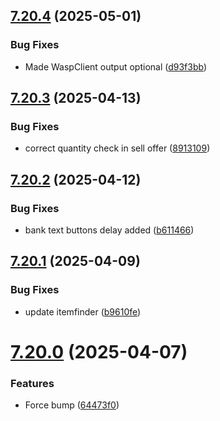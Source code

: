 ## [7.20.4](https://github.com/Torwent/SRL-T/compare/v7.20.3...v7.20.4) (2025-05-01)


### Bug Fixes

* Made WaspClient output optional ([d93f3bb](https://github.com/Torwent/SRL-T/commit/d93f3bb4fc06b30f842a764481902bda43f2b8d7))



## [7.20.3](https://github.com/Torwent/SRL-T/compare/v7.20.2...v7.20.3) (2025-04-13)


### Bug Fixes

* correct quantity check in sell offer ([8913109](https://github.com/Torwent/SRL-T/commit/8913109b3d53303b87b336204c178b5180be13dd))



## [7.20.2](https://github.com/Torwent/SRL-T/compare/v7.20.1...v7.20.2) (2025-04-12)


### Bug Fixes

* bank text buttons delay added ([b611466](https://github.com/Torwent/SRL-T/commit/b611466a7789d7fea987e521652fb20787ef077d))



## [7.20.1](https://github.com/Torwent/SRL-T/compare/v7.20.0...v7.20.1) (2025-04-09)


### Bug Fixes

* update itemfinder ([b9610fe](https://github.com/Torwent/SRL-T/commit/b9610fecf95f397880044ae4fa542007045dae24))



# [7.20.0](https://github.com/Torwent/SRL-T/compare/v7.19.3...v7.20.0) (2025-04-07)


### Features

* Force bump ([64473f0](https://github.com/Torwent/SRL-T/commit/64473f0964ddabdc013208e237ff4875b5ac2387))



